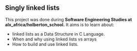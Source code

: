 Singly linked lists
  ----------------
This project was done during **Software Engineering Studies at alx_africa/holberton_school.** It aims is to learn about:
 - linked lists as a Data Structure in C Language.
 - When and why using linked lists vs arrays
 - How to build and use linked lists.
